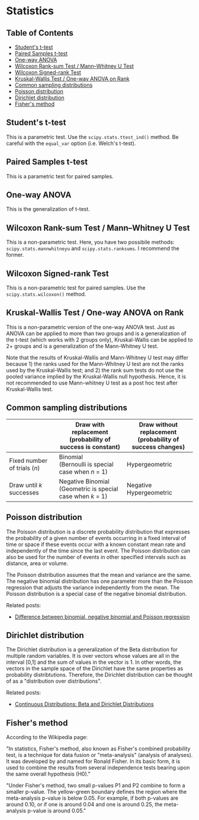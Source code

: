 # Statistics

## Table of Contents

* [Student's t-test](#Student's-t-test)
* [Paired Samples t-test](#Paired-Samples-t-test)
* [One-way ANOVA](#One-way-ANOVA)
* [Wilcoxon Rank-sum Test / Mann–Whitney U Test](#Wilcoxon-Rank-sum-Test-/-Mann–Whitney-U-Test)
* [Wilcoxon Signed-rank Test](#Wilcoxon-Signed-rank-Test)
* [Kruskal-Wallis Test / One-way ANOVA on Rank](#Kruskal-Wallis-Test-/-One-way-ANOVA-on-Rank)
* [Common sampling distributions](#Common-sampling-distributions)
* [Poisson distribution](#Poisson-distribution)
* [Dirichlet distribution](#Dirichlet-distribution)
* [Fisher's method](#Fisher's-method)

## Student's t-test <a name="Student's-t-test"></a>

This is a parametric test. Use the `scipy.stats.ttest_ind()` method. Be careful with the `equal_var` option (i.e. Welch's t-test).

## Paired Samples t-test <a name="Paired-Samples-t-test"></a>

This is a parametric test for paired samples.

## One-way ANOVA <a name="One-way-ANOVA"></a>

This is the generalization of t-test.

## Wilcoxon Rank-sum Test / Mann–Whitney U Test <a name="Wilcoxon-Rank-sum-Test-/-Mann–Whitney-U-Test"></a>

This is a non-parametric test. Here, you have two possibile methods: `scipy.stats.mannwhitneyu` and `scipy.stats.ranksums`. I recommend the former.

## Wilcoxon Signed-rank Test <a name="Wilcoxon-Signed-rank-Test"></a>

This is a non-parametric test for paired samples. Use the `scipy.stats.wilcoxon()` method.

## Kruskal-Wallis Test / One-way ANOVA on Rank <a name="Kruskal-Wallis-Test-/-One-way-ANOVA-on-Rank"></a>

This is a non-parametric version of the one-way ANOVA test. Just as ANOVA can be applied to more than two groups and is a generalization of the t-test (which works with 2 groups only), Kruskal-Wallis can be applied to 2+ groups and is a generalization of the Mann-Whitney U test.

Note that the results of Kruskal-Wallis and Mann-Whitney U test may differ because 1) the ranks used for the Mann-Whitney U test are not the ranks used by the Kruskal-Wallis test; and 2) the rank sum tests do not use the pooled variance implied by the Kruskal-Wallis null hypothesis. Hence, it is not recommended to use Mann-whitney U test as a post hoc test after Kruskal-Wallis test.

## Common sampling distributions <a name="Common-sampling-distributions"></a>

|                                | Draw with replacement<br>(probability of success is constant) | Draw without replacement<br>(probability of success changes) |
| ------------------------------ | ------------------------------------------------------------- | ------------------------------------------------------------ |
| Fixed number of trials (*n*)   | Binomial<br>(Bernoulli is special case when *n* = 1)          | Hypergeometric                                               |
| Draw until *k* successes       | Negative Binomial<br>(Geometric is special case when *k* = 1) | Negative Hypergeometric                                      |

## Poisson distribution <a name="Poisson-distribution"></a>

The Poisson distribution is a discrete probability distribution that expresses the probability of a given number of events occurring in a fixed interval of time or space if these events occur with a known constant mean rate and independently of the time since the last event. The Poisson distribution can also be used for the number of events in other specified intervals such as distance, area or volume.

The Poisson distribution assumes that the mean and variance are the same. The negative binomial distribution has one parameter more than the Poisson regression that adjusts the variance independently from the mean. The Poisson distribution is a special case of the negative binomial distribution.

Related posts:

* [Difference between binomial, negative binomial and Poisson regression](https://stats.stackexchange.com/questions/60643/difference-between-binomial-negative-binomial-and-poisson-regression)

## Dirichlet distribution <a name="Dirichlet-distribution"></a>

The Dirichlet distribution is a generalization of the Beta distribution for multiple random variables. It is over vectors whose values are all in the interval [0,1] and the sum of values in the vector is 1. In other words, the vectors in the sample space of the Dirichlet have the same properties as probability distribtutions. Therefore, the Dirichlet distribution can be thought of as a "distribution over distributions".

Related posts:

* [Continuous Distributions: Beta and Dirichlet Distributions](https://www.youtube.com/watch?v=CEVELIz4WXM)

## Fisher's method <a name="Fisher's-method"></a>

According to the Wikipedia page:

"In statistics, Fisher's method, also known as Fisher's combined probability test, is a technique for data fusion or "meta-analysis" (analysis of analyses). It was developed by and named for Ronald Fisher. In its basic form, it is used to combine the results from several independence tests bearing upon the same overall hypothesis (H0)."

"Under Fisher's method, two small p-values P1 and P2 combine to form a smaller p-value. The yellow-green boundary defines the region where the meta-analysis p-value is below 0.05. For example, if both p-values are around 0.10, or if one is around 0.04 and one is around 0.25, the meta-analysis p-value is around 0.05."
